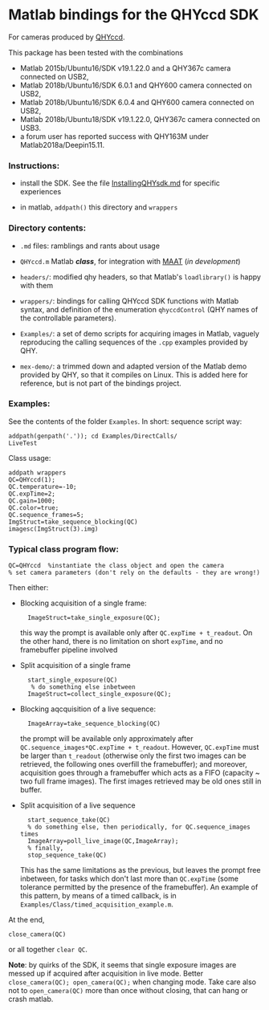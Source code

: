 Matlab bindings for the QHYccd SDK
==================================

For cameras produced by [QHYccd](https://www.qhyccd.com/).

This package has been tested with the combinations

+ Matlab 2015b/Ubuntu16/SDK v19.1.22.0 and a QHY367c camera connected on USB2,
+ Matlab 2018b/Ubuntu16/SDK 6.0.1 and QHY600 camera connected on USB2,
+ Matlab 2018b/Ubuntu16/SDK 6.0.4 and QHY600 camera connected on USB2,
+ Matlab 2018b/Ubuntu18/SDK v19.1.22.0, QHY367c camera connected on USB3.
+ a forum user has reported success with QHY163M under Matlab2018a/Deepin15.11.

### Instructions:

+ install the SDK. See the file [InstallingQHYsdk.md](InstallingQHYsdk.md) for specific experiences

+ in matlab, `addpath()` this directory and `wrappers`

### Directory contents:

+  `.md` files: ramblings and rants about usage

+  `QHYccd.m` Matlab ***class***, for integration with [MAAT](https://webhome.weizmann.ac.il/home/eofek/matlab/index.html)
   (*in development*)

+ `headers/`: modified qhy headers, so that Matlab's `loadlibrary()` is happy with them

+ `wrappers/`: bindings for calling QHYccd SDK functions with Matlab syntax, and definition
   of the enumeration `qhyccdControl` (QHY names of the controllable parameters).

+ `Examples/`: a set of demo scripts for acquiring images in Matlab, vaguely reproducing the
   calling sequences of the `.cpp` examples provided by QHY.

+ `mex-demo/`: a trimmed down and adapted version of the Matlab demo provided by QHY,
  so that it compiles on Linux. This is added here for reference, but is not part of the bindings
  project.

### Examples:

See the contents of the folder `Examples`. In short: sequence script way:

    addpath(genpath('.')); cd Examples/DirectCalls/
    LiveTest

Class usage:

    addpath wrappers
    QC=QHYccd(1);
    QC.temperature=-10;
    QC.expTime=2;
    QC.gain=1000;
    QC.color=true;
    QC.sequence_frames=5;
    ImgStruct=take_sequence_blocking(QC)
    imagesc(ImgStruct(3).img)

### Typical class program flow:

    QC=QHYccd  %instantiate the class object and open the camera
    % set camera parameters (don't rely on the defaults - they are wrong!)

Then either:

+ Blocking acquisition of a single frame:

        ImageStruct=take_single_exposure(QC);

    this way the prompt is available only after `QC.expTime + t_readout`. On the other hand,
    there is no limitation on short `expTime`, and no framebuffer pipeline involved

+ Split acquisition of a single frame

        start_single_exposure(QC)
         % do something else inbetween
        ImageStruct=collect_single_exposure(QC);

+ Blocking aqcquisition of a live sequence:

        ImageArray=take_sequence_blocking(QC)

    the prompt will be available only approximately after `QC.sequence_images*QC.expTime + t_readout`.
    However, `QC.expTime` must be larger than `t_readout` (otherwise only the first two images
    can be retrieved, the following ones overfill the framebuffer); and moreover, acquisition
    goes through a framebuffer which acts as a FIFO (capacity ~ two full frame images). The
    first images retrieved may be old ones still in buffer.

+ Split acquisition of a live sequence

        start_sequence_take(QC)
        % do something else, then periodically, for QC.sequence_images times
        ImageArray=poll_live_image(QC,ImageArray);
        % finally,
        stop_sequence_take(QC)

    This has the same limitations as the previous, but leaves the prompt free inbetween, for
    tasks which don't last more than `QC.expTime` (some tolerance permitted by the presence
    of the framebuffer).
    An example of this pattern, by means of a timed callback, is in `Examples/Class/timed_acquisition_example.m`.

At the end,

    close_camera(QC)

or all together `clear QC`.

__Note__: by quirks of the SDK, it seems that single exposure images are messed up if acquired after
acquisition in live mode. Better `close_camera(QC); open_camera(QC);` when changing mode.
Take care also not to `open_camera(QC)` more than once without closing, that can hang or crash matlab.